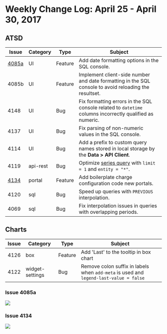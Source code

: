 # Weekly Change Log: April 25 - April 30, 2017

## ATSD

| Issue| Category    | Type    | Subject                                                             |
|------|-------------|---------|---------------------------------------------------------------------|
| [4085a](#issue-4085a) | UI | Feature | Add date formatting options in the SQL console. |
| 4085b | UI | Feature | Implement client-side number and date formatting in the SQL console to avoid reloading the resultset. |
| 4148 | UI | Bug | Fix formatting errors in the SQL console related to `datetime` columns incorrectly qualified as numeric. |
| 4137 | UI | Bug | Fix parsing of non-numeric values in the SQL console. |
| 4114 | UI | Bug | Add a prefix to custom query names stored in local storage by the **Data > API Client**.  |
| 4119 | api-rest | Bug | Optimize [series query](../../api/data/series/query.md) with `limit = 1` and `entity = "*"`. |
| [4134](#issue-4134) | portal | Feature | Add boilerplate charge configuration code new portals. |
| 4120 | sql | Bug | Speed up queries with `PREVIOUS` interpolation. |
| 4069 | sql | Bug | Fix interpolation issues in queries with overlapping periods. |

## Charts

| Issue| Category    | Type    | Subject                                                             |
|------|-------------|---------|---------------------------------------------------------------------|
| 4126 | box | Feature | Add 'Last' to the tooltip in box chart |
| 4122 | widget-settings | Bug | Remove colon suffix in labels when `add-meta` is used and `legend-last-value = false` |

### Issue 4085a

![](./Images/Figure1.png)

### Issue 4134

![](./Images/Figure2.png)